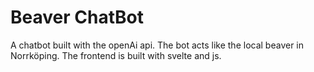 # Beaver ChatBot

A chatbot built with the openAi api. The bot acts like the local beaver in Norrköping. The frontend is built with svelte and js.


